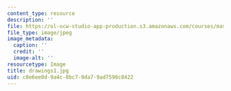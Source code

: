 ```yaml
---
content_type: resource
description: ''
file: https://ol-ocw-studio-app-production.s3.amazonaws.com/courses/mas-962-special-topics-new-textiles-spring-2010/c8e6ee0d9a4c8bc79da79ad7598c8422_drawings1.jpg
file_type: image/jpeg
image_metadata:
  caption: ''
  credit: ''
  image-alt: ''
resourcetype: Image
title: drawings1.jpg
uid: c8e6ee0d-9a4c-8bc7-9da7-9ad7598c8422
---
```

